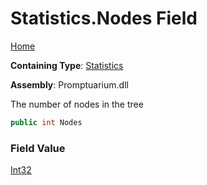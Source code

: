 # Statistics\.Nodes Field

[Home](../../../README.md)

**Containing Type**: [Statistics](../README.md)

**Assembly**: Promptuarium\.dll

  
The number of nodes in the tree

```csharp
public int Nodes
```

### Field Value

[Int32](https://docs.microsoft.com/en-us/dotnet/api/system.int32)

